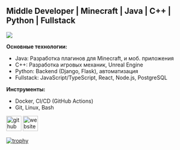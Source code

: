 ## Middle Developer | Minecraft | Java | C++ | Python | Fullstack
![](https://i.ibb.co/4gtGzDZW/Frame-175.png)


  **Основные технологии:**
- Java: Разработка плагинов для Minecraft, и моб. приложения
- C++: Разработка игровых механик, Unreal Engine
- Python: Backend (Django, Flask), автоматизация
- Fullstack: JavaScript/TypeScript, React, Node.js, PostgreSQL

**Инструменты:**
- Docker, CI/CD (GitHub Actions)
- Git, Linux, Bash

[](https://github-readme-stats.vercel.app/api?username=Forword1&show_icons=true&theme=dark)





[<img src='https://cdn.jsdelivr.net/npm/simple-icons@3.0.1/icons/github.svg' alt='github' height='40'>](https://github.com/Forword1)  [<img src='https://cdn.jsdelivr.net/npm/simple-icons@3.0.1/icons/icloud.svg' alt='website' height='40'>](https://forword-ept.vercel.app)  

[![trophy](https://github-profile-trophy.vercel.app/?username=Forword1)](https://github.com/ryo-ma/github-profile-trophy)
